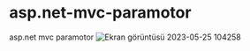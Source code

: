 # asp.net-mvc-paramotor
asp.net mvc paramotor
![Ekran görüntüsü 2023-05-25 104258](https://github.com/Arda4a/Paramotor-Mysql-Db-Repost/assets/119483512/563048d3-db1c-4d2d-9679-c6ad6cc83d94)
